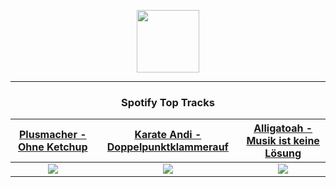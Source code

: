 <p align="center">
  <a href="https://www.tobiasmichael.de">
    <img src="https://tobiasmichael.de/assets/logo.gif" width="100" height="100"/>
  </a>
</p>

---

<h3 align="center">Spotify Top Tracks</h3>

[Plusmacher - Ohne Ketchup](https://open.spotify.com/track/26iQlWeI9At3KOltyTxscm)|[Karate Andi - Doppelpunktklammerauf](https://open.spotify.com/track/0ndaLwFduOAr0cjva8TSiw)|[Alligatoah - Musik ist keine Lösung](https://open.spotify.com/track/5ZAyNbEdh9JBgXRCOWIPLK)
:---:|:----:|:----:
<img src="https://i.scdn.co/image/ab67616d00001e02563262bab2c33cfa71a5d2ee"/>|<img src="https://i.scdn.co/image/ab67616d00001e025ae553a73b192336faf938b8"/>|<img src="https://i.scdn.co/image/ab67616d00001e02ec7776ce3e82b1cc054d99e5"/>